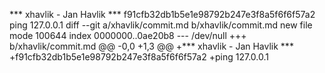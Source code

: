 *** xhavlik - Jan Havlik ***
f91cfb32db1b5e1e98792b247e3f8a5f6f6f57a2
ping 127.0.0.1
diff --git a/xhavlik/commit.md b/xhavlik/commit.md
new file mode 100644
index 0000000..0ae20b8
--- /dev/null
+++ b/xhavlik/commit.md
@@ -0,0 +1,3 @@
+*** xhavlik - Jan Havlik ***
+f91cfb32db1b5e1e98792b247e3f8a5f6f6f57a2
+ping 127.0.0.1
